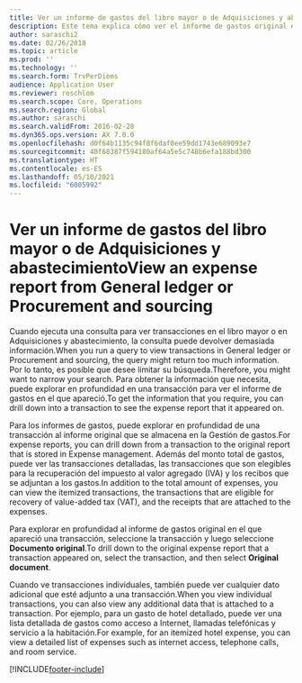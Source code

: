 ```yaml
---
title: Ver un informe de gastos del libro mayor o de Adquisiciones y abastecimiento
description: Este tema explica cómo ver el informe de gastos original en el que apareció una transacción.
author: saraschi2
ms.date: 02/26/2018
ms.topic: article
ms.prod: ''
ms.technology: ''
ms.search.form: TrvPerDiems
audience: Application User
ms.reviewer: roschlom
ms.search.scope: Core, Operations
ms.search.region: Global
ms.author: saraschi
ms.search.validFrom: 2016-02-28
ms.dyn365.ops.version: AX 7.0.0
ms.openlocfilehash: d0f64b1135c94f8f6daf0ee59dd1743e689093e7
ms.sourcegitcommit: 40f68387f594180af64a5e5c748b6efa188bd300
ms.translationtype: HT
ms.contentlocale: es-ES
ms.lasthandoff: 05/10/2021
ms.locfileid: "6005992"
---
```

# <a name="view-an-expense-report-from-general-ledger-or-procurement-and-sourcing"></a><span data-ttu-id="7fbf4-103">Ver un informe de gastos del libro mayor o de Adquisiciones y abastecimiento</span><span class="sxs-lookup"><span data-stu-id="7fbf4-103">View an expense report from General ledger or Procurement and sourcing</span></span>

<span data-ttu-id="7fbf4-104">Cuando ejecuta una consulta para ver transacciones en el libro mayor o en Adquisiciones y abastecimiento, la consulta puede devolver demasiada información.</span><span class="sxs-lookup"><span data-stu-id="7fbf4-104">When you run a query to view transactions in General ledger or Procurement and sourcing, the query might return too much information.</span></span> <span data-ttu-id="7fbf4-105">Por lo tanto, es posible que desee limitar su búsqueda.</span><span class="sxs-lookup"><span data-stu-id="7fbf4-105">Therefore, you might want to narrow your search.</span></span> <span data-ttu-id="7fbf4-106">Para obtener la información que necesita, puede explorar en profundidad en una transacción para ver el informe de gastos en el que apareció.</span><span class="sxs-lookup"><span data-stu-id="7fbf4-106">To get the information that you require, you can drill down into a transaction to see the expense report that it appeared on.</span></span>

<span data-ttu-id="7fbf4-107">Para los informes de gastos, puede explorar en profundidad de una transacción al informe original que se almacena en la Gestión de gastos.</span><span class="sxs-lookup"><span data-stu-id="7fbf4-107">For expense reports, you can drill down from a transaction to the original report that is stored in Expense management.</span></span> <span data-ttu-id="7fbf4-108">Además del monto total de gastos, puede ver las transacciones detalladas, las transacciones que son elegibles para la recuperación del impuesto al valor agregado (IVA) y los recibos que se adjuntan a los gastos.</span><span class="sxs-lookup"><span data-stu-id="7fbf4-108">In addition to the total amount of expenses, you can view the itemized transactions, the transactions that are eligible for recovery of value-added tax (VAT), and the receipts that are attached to the expenses.</span></span>

<span data-ttu-id="7fbf4-109">Para explorar en profundidad al informe de gastos original en el que apareció una transacción, seleccione la transacción y luego seleccione **Documento original**.</span><span class="sxs-lookup"><span data-stu-id="7fbf4-109">To drill down to the original expense report that a transaction appeared on, select the transaction, and then select **Original document**.</span></span>

<span data-ttu-id="7fbf4-110">Cuando ve transacciones individuales, también puede ver cualquier dato adicional que esté adjunto a una transacción.</span><span class="sxs-lookup"><span data-stu-id="7fbf4-110">When you view individual transactions, you can also view any additional data that is attached to a transaction.</span></span> <span data-ttu-id="7fbf4-111">Por ejemplo, para un gasto de hotel detallado, puede ver una lista detallada de gastos como acceso a Internet, llamadas telefónicas y servicio a la habitación.</span><span class="sxs-lookup"><span data-stu-id="7fbf4-111">For example, for an itemized hotel expense, you can view a detailed list of expenses such as internet access, telephone calls, and room service.</span></span>


[!INCLUDE[footer-include](../includes/footer-banner.md)]